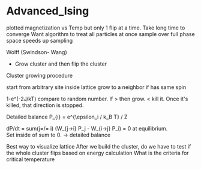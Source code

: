 # Advanced_Ising

plotted magnetization vs Temp
but only 1 flip at a time. Take long time to converge
Want algorithm to treat all particles at once
sample over full phase space
speeds up sampling

Wolff (Swindson- Wang)
- Grow cluster and then flip the cluster

Cluster growing procedure

start from arbitrary site inside lattice
grow to a neighbor if has same spin

1-e^(-2J/kT) compare to random number. If > then grow. < kill it.
Once it's killed, that direction is stopped. 

Detailed balance
P_{i} = e^{\epsilon_i / k_B T} / Z

dP/dt = sum(j=/= i) (W_{j->i} P_j - W_{i->j} P_i)  = 0 at equilibrium.\
Set inside of sum to 0. -> detailed balance

Best way to visualize lattice
After we build the cluster, do we have to test if the whole cluster flips based on energy calculation
What is the criteria for critical temperature

